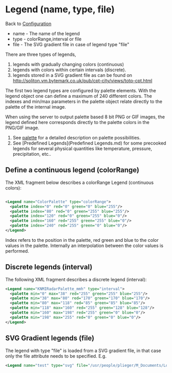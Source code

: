 Legend (name, type, file)
=========================

Back to [Configuration](./Configuration.md)

-   name - The name of the legend
-   type - colorRange,interval or file
-   file - The SVG gradient file in case of legend type "file"

There are three types of legends,

1.  legends with gradually changing colors (continuous)
2.  legends with colors within certain intervals (discrete).
3.  legends stored in a SVG gradient file as can be found on
    http://soliton.vm.bytemark.co.uk/pub/cpt-city/views/totp-cpt.html

The first two legend types are configured by palette elements. With the
legend object one can define a maximum of 240 different colors. The
indexes and min/max parameters in the palette object relate directly to
the palette of the internal image.

When using the server to output palette based 8 bit PNG or GIF images,
the legend defined here corresponds directly to the palette colors in
the PNG/GIF image.

1.  See [palette](palette.md) for a detailed description on palette
    possibilities.
2.  See [Predefined Legends](Predefined Legends.md) for some precooked legends for
    several physical quantities like temperature, pressure,
    precipitation, etc..

Define a continuous legend (colorRange)
---------------------------------------

The XML fragment below describes a colorRange Legend (continuous
colors):

```xml

<Legend name="ColorPalette" type="colorRange">
  <palette index="0" red="0" green="0" blue="255"/>
  <palette index="80" red="0" green="255" blue="255"/>
  <palette index="120" red="0" green="255" blue="0"/>
  <palette index="160" red="255" green="255" blue="0"/>
  <palette index="240" red="255" green="0" blue="0"/>
</Legend>

```
Index refers to the position in the palette, red green and blue to the
color values in the palette. Internally an interpolation between the
color values is performed.

Discrete legends (interval)
---------------------------

The following XML fragment describes a discrete legend (interval):

```xml
<Legend name="KNMIRadarPalette_mmh" type="interval">
  <palette min="0" max="38" red="255" green="255" blue="255"/>
  <palette min="38" max="80" red="170" green="170" blue="170"/>
  <palette min="80" max="118" red="85" green="85" blue="85"/>
  <palette min="118" max="160" red="255" green="128" blue="128"/>
  <palette min="160" max="198" red="255" green="0" blue="0"/>
  <palette min="198" max="255" red="0" green="0" blue="0"/>
</Legend>
```

SVG Gradient legends (file)
---------------------------

The legend with type "file" is loaded from a SVG gradient file, in that
case only the file attribute needs to be specified. E.g.

```xml
<Legend name="test" type="svg" file="/usr/people/plieger/M_Documents/Logos/Legends/earth.svg"/>
```
